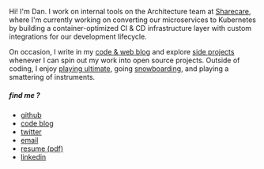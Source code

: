 Hi! I'm Dan. I work on internal tools on the Architecture team at
[Sharecare][], where I'm currently working on converting our
microservices to Kubernetes by building a container-optimized CI & CD
infrastructure layer with custom integrations for our development
lifecycle.

On occasion, I write in my [code & web blog][] and explore
[side projects][] whenever I can spin out my work into open source
projects. Outside of coding, I enjoy [playing ultimate][], going
[snowboarding][], and playing a smattering of instruments.

##### find me ?

- [github][]
- [code blog][]
- [twitter][]
- [email][]
- [resume (pdf)][]
- [linkedin][]

[Sharecare]: https://www.sharecare.com
[code & web blog]: https://blog.danielgempesaw.com
[side projects]: https://github.com/gempesaw
[playing ultimate]: http://danzorx.tumblr.com/tagged/ultimate
[snowboarding]: https://www.youtube.com/watch?v=KXTokRZNqBs
[github]: https://github.com/gempesaw
[code blog]: http://blog.danielgempesaw.com
[twitter]: https://twitter.com/dgempesaw
[email]: mailto:gempesaw@gmail.com
[resume (pdf)]: http://danielgempesaw.com/resume/resume.pdf
[linkedin]: https://www.linkedin.com/in/gempesaw/
